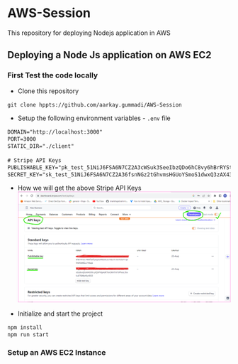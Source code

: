 # AWS-Session
This repository for deploying Nodejs application in AWS

Deploying a Node Js application on AWS EC2
-------------------------------------------
### First Test the code locally
* Clone this repository
```
git clone hppts://github.com/aarkay.gummadi/AWS-Session
```
* Setup the following environment variables - `.env` file
```
DOMAIN="http://localhost:3000"
PORT=3000
STATIC_DIR="./client"

# Stripe API Keys
PUBLISHABLE_KEY="pk_test_51NiJ6FSA6N7CZ2A3cWSuk3SeeIbzQDo6hC8vy6hBrRYSt7MkNfomfpEqIG3RBImCZo7W1unFc6x4zb2YrqUhK8tU00lZJYXGq1"
SECRET_KEY="sk_test_51NiJ6FSA6N7CZ2A36fsnNGz2tGhvmsHGUoYSmoS1dwxQ3zAX43OtvyNjsPVGpAdKTWxCXKH7xFUhfeoLJbeUuETG00yKbyVDS5"
```
* How we will get the above Stripe API Keys 
  ![Preview](Images/nodejs1.png)

* Initialize and start the project  
```
npm install
npm run start
```

### Setup an AWS EC2 Instance